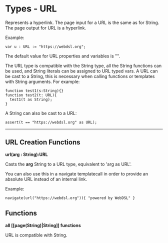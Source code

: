 # Types - URL

Represents a hyperlink. The page input for a URL is the same as for String. The page output for URL is a hyperlink.

Example:

    var u : URL := "https://webdsl.org";

The default value for URL properties and variables is "".

The URL type is compatible with the String type, all the String functions can be used, and String literals can be assigned to URL typed vars. A URL can be cast to a String, this is necessary when calling functions or templates with String arguments. For example:

    function test1(s:String){}
    function test2(t: URL){
      test1(t as String);    
    }

A String can also be cast to a URL:

    assert(t == "https://webdsl.org" as URL);

---

URL Creation Functions
----

**url(arg : String):URL**

Casts the **arg** String to a URL type, equivalent to 'arg as URL'. 

You can also use this in a navigate templatecall in order to provide an absolute URL instead of an internal link.

Example:

    navigate(url("https://webdsl.org")){ "powered by WebDSL" }  

Functions
----

**all [[page(String)|String]] functions**

URL is compatible with String.


